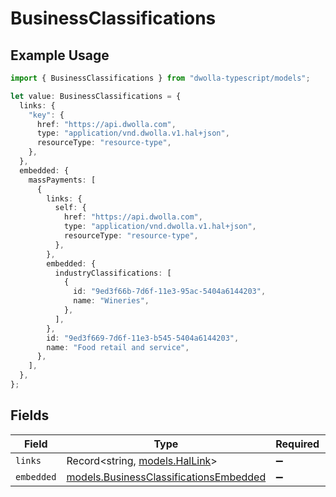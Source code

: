 # BusinessClassifications

## Example Usage

```typescript
import { BusinessClassifications } from "dwolla-typescript/models";

let value: BusinessClassifications = {
  links: {
    "key": {
      href: "https://api.dwolla.com",
      type: "application/vnd.dwolla.v1.hal+json",
      resourceType: "resource-type",
    },
  },
  embedded: {
    massPayments: [
      {
        links: {
          self: {
            href: "https://api.dwolla.com",
            type: "application/vnd.dwolla.v1.hal+json",
            resourceType: "resource-type",
          },
        },
        embedded: {
          industryClassifications: [
            {
              id: "9ed3f66b-7d6f-11e3-95ac-5404a6144203",
              name: "Wineries",
            },
          ],
        },
        id: "9ed3f669-7d6f-11e3-b545-5404a6144203",
        name: "Food retail and service",
      },
    ],
  },
};
```

## Fields

| Field                                                                                  | Type                                                                                   | Required                                                                               | Description                                                                            |
| -------------------------------------------------------------------------------------- | -------------------------------------------------------------------------------------- | -------------------------------------------------------------------------------------- | -------------------------------------------------------------------------------------- |
| `links`                                                                                | Record<string, [models.HalLink](../models/hallink.md)>                                 | :heavy_minus_sign:                                                                     | N/A                                                                                    |
| `embedded`                                                                             | [models.BusinessClassificationsEmbedded](../models/businessclassificationsembedded.md) | :heavy_minus_sign:                                                                     | N/A                                                                                    |